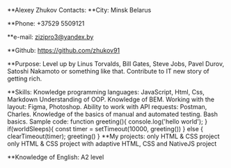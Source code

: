 **Alexey Zhukov
Contacts:
**City:
Minsk Belarus

**Phone:
+37529 5509121

**e-mail:
zizipro3@yandex.by

**Github:
https://github.com/zhukov91

**Purpose:
Level up by Linus Torvalds, Bill Gates, Steve Jobs, Pavel Durov, Satoshi Nakamoto or something like that. Contribute to IT new story of getting rich.

**Skills:
Knowledge programming languages:
JavaScript,
Html,
Css,
Markdown
Understanding of OOP.
Knowledge of BEM.
Working with the layout:
Figma,
Photoshop.
Ability to work with API requests:
Postman,
Charles.
Knowledge of the basics of manual and automated testing.
Bash basics.
Sample code:
function greeting(){
  console.log('hello world');
}
if(worldSleeps){
  const timer = setTimeout(10000, greeting())
} else {
  clearTimeout(timer);
  greeting()
}
**My projects:
only HTML & CSS project
only HTML & CSS project with adaptive
HTML, CSS and NativeJS project

**Knowledge of English:
A2 level